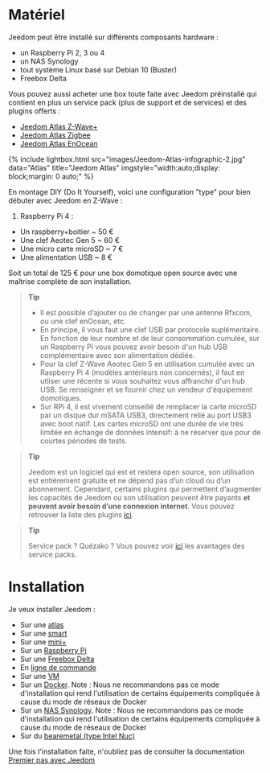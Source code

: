 # Matériel

Jeedom peut être installé sur différents composants hardware :

-   un Raspberry Pi 2, 3 ou 4 
-   un NAS Synology
-   tout système Linux basé sur Debian 10 (Buster)
-   Freebox Delta

Vous pouvez aussi acheter une box toute faite avec Jeedom préinstallé qui contient en plus un service pack (plus de support et de services) et des plugins offerts :

- [Jeedom Atlas Z-Wave+](https://www.domadoo.fr/fr/box-domotique/5847-jeedom-controleur-domotique-jeedom-atlas-z-wave.html)
- [Jeedom Atlas Zigbee](https://www.domadoo.fr/fr/box-domotique/5878-jeedom-controleur-domotique-jeedom-atlas-zigbee.html)
- [Jeedom Atlas EnOcean](https://www.domadoo.fr/fr/box-domotique/5877-jeedom-controleur-domotique-jeedom-atlas-enocean.html)

{% include lightbox.html src="images/Jeedom-Atlas-infographic-2.jpg" data="Atlas" title="Jeedom Atlas" imgstyle="width:auto;display: block;margin: 0 auto;" %}

En montage DIY (Do It Yourself), voici une configuration "type" pour bien débuter avec Jeedom en Z-Wave :

1.  Raspberry Pi 4 :

-   Un raspberry+boitier \~ 50 €
-   Une clef Aeotec Gen 5 \~ 60 €
-   Une micro carte microSD \~ 7 €
-   Une alimentation USB \~ 8 €

Soit un total de 125 € pour une box domotique open source avec une maîtrise complète de son installation.

> **Tip**
>
> - Il est possible d’ajouter ou de changer par une antenne Rfxcom, ou une clef enOcean, etc. 
> - En principe, il vous faut une clef USB par protocole suplémentaire. En fonction de leur nombre et de leur consommation cumulée, sur un Raspberry Pi vous pouvez avoir besoin d'un hub USB complémentaire avec son alimentation dédiée. 
> - Pour la clef Z-Wave Aeotec Gen 5 en utilisation cumulée avec un Raspberry Pi 4 (modèles antérieurs non concernés), il faut en utliser une récente si vous souhaitez vous affranchir d'un hub USB. Se renseigner et se fournir chez un vendeur d'équipement domotiques.
> - Sur RPi 4, il est vivement conseillé de remplacer la carte microSD par un disque dur mSATA USB3, directement relié au port USB3 avec boot natif. Les cartes microSD ont une durée de vie très limitée en échange de données intensif: à ne réserver que pour de courtes périodes de tests.

> **Tip**
>
> Jeedom est un logiciel qui est et restera open source, son utilisation est entièrement gratuite et ne dépend pas d’un cloud ou d’un abonnement. Cependant, certains plugins qui permettent d’augmenter les capacités de Jeedom ou son utilisation peuvent être payants **et peuvent avoir besoin d’une connexion internet**. Vous pouvez retrouver la liste des plugins [ici](http://market.jeedom.fr/index.php?v=d&p=market&type=plugin).

> **Tip**
>
> Service pack ? Quézako ? Vous pouvez voir [ici](https://blog.jeedom.com/?p=1215) les avantages des service packs.

# Installation

Je veux installer Jeedom :

- Sur une [atlas](https://doc.jeedom.com/fr_FR/installation/atlas)
- Sur une [smart](https://doc.jeedom.com/fr_FR/installation/smart)
- Sur une [mini+](https://doc.jeedom.com/fr_FR/installation/mini)
- Sur un [Raspberry Pi](https://doc.jeedom.com/fr_FR/installation/rpi)
- Sur une [Freebox Delta](https://doc.jeedom.com/fr_FR/installation/freeboxdelta)
- En [ligne de commande](https://doc.jeedom.com/fr_FR/installation/cli)
- Sur une [VM](https://doc.jeedom.com/fr_FR/installation/vm)
- Sur un [Docker](https://doc.jeedom.com/fr_FR/installation/docker). Note : Nous ne recommandons pas ce mode d'installation qui rend l'utilisation de certains équipements compliquée à cause du mode de réseaux de Docker
- Sur un [NAS Synology](https://doc.jeedom.com/fr_FR/installation/synology). Note : Nous ne recommandons pas ce mode d'installation qui rend l'utilisation de certains équipements compliquée à cause du mode de réseaux de Docker
- Sur du [bearemetal (type Intel Nuc)](https://doc.jeedom.com/fr_FR/installation/baremetal)

Une fois l'installation faite, n'oubliez pas de consulter la documentation [Premier pas avec Jeedom](https://doc.jeedom.com/fr_FR/premiers-pas/index)
